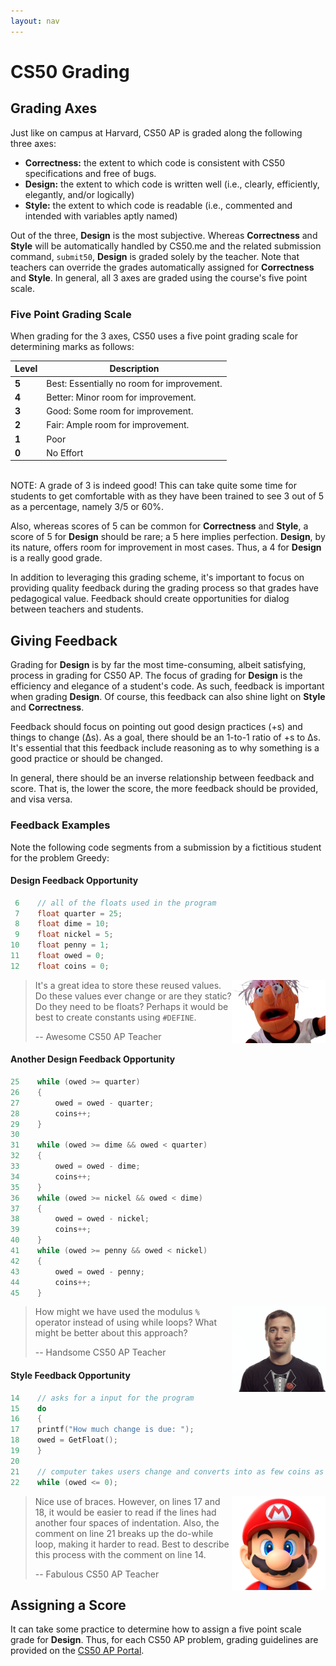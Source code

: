 ```yaml
---
layout: nav
---
```


# CS50 Grading

## Grading Axes
Just like on campus at Harvard, CS50 AP is graded along the following three axes:

* **Correctness:** the extent to which code is consistent with CS50 specifications and free of bugs.
* **Design:** the extent to which code is written well (i.e., clearly, efficiently, elegantly, and/or logically)
* **Style:** the extent to which code is readable (i.e., commented and intended with variables aptly named)

Out of the three, **Design** is the most subjective. Whereas **Correctness** and **Style** will be automatically handled by CS50.me and the related submission command, `submit50`, **Design** is graded solely by the teacher. Note that teachers can override the grades automatically assigned for **Correctness** and **Style**. In general, all 3 axes are graded using the course's five point scale.

### Five Point Grading Scale

When grading for the 3 axes, CS50 uses a five point grading scale for determining marks as follows:

| Level | Description                                |
|-------|--------------------------------------------|
| **5** | Best: Essentially no room for improvement. |
| **4** | Better: Minor room for improvement.        |
| **3** | Good: Some room for improvement.           |
| **2** | Fair: Ample room for improvement.          |
| **1** | Poor                                       |
| **0** | No Effort                                  |

<br>
NOTE: A grade of 3 is indeed good! This can take quite some time for students to get comfortable with as they have been trained to see 3 out of 5 as a percentage, namely 3/5 or 60%.

Also, whereas scores of 5 can be common for **Correctness** and **Style**, a score of 5 for **Design** should be rare; a 5 here implies perfection. **Design**, by its nature, offers room for improvement in most cases.  Thus, a 4 for **Design** is a really good grade.  

In addition to leveraging this grading scheme, it's important to focus on providing quality feedback during the grading process so that grades have pedagogical value. Feedback should create opportunities for dialog between teachers and students.


## Giving Feedback
Grading for **Design** is by far the most time-consuming, albeit satisfying, process in grading for CS50 AP. The focus of grading for **Design** is the efficiency and elegance of a student's code. As such, feedback is important when grading **Design**. Of course, this feedback can also shine light on **Style** and **Correctness**.

Feedback should focus on pointing out good design practices (+s) and things to change (Δs). As a goal, there should be an 1-to-1 ratio of +s to Δs. It's essential that this feedback include reasoning as to why something is a good practice or should be changed.

In general, there should be an inverse relationship between feedback and score. That is, the lower the score, the more feedback should be provided, and visa versa.

### Feedback Examples
Note the following code segments from a submission by a fictitious student for the problem Greedy:

#### Design Feedback Opportunity
```c
 6    // all of the floats used in the program
 7    float quarter = 25;
 8    float dime = 10;
 9    float nickel = 5;
10    float penny = 1;
11    float owed = 0;
12    float coins = 0;
```
<img src="muppet.png" alt="CS50 Muppet" width="150" align="right">

> It's a great idea to store these reused values. Do these values ever change or are they static? Do they need to be floats?
> Perhaps it would be best to create constants using `#DEFINE`.
>
> -- Awesome CS50 AP Teacher

#### Another Design Feedback Opportunity

```c
25    while (owed >= quarter)
26    {
27        owed = owed - quarter;
28        coins++;
29    }
30    
31    while (owed >= dime && owed < quarter)
32    {
33        owed = owed - dime;
34        coins++;
35    }    
36    while (owed >= nickel && owed < dime)
37    {
38        owed = owed - nickel;
39        coins++;
40    }         
41    while (owed >= penny && owed < nickel)
42    {    
43        owed = owed - penny;
44        coins++;
45    }
```

<img src="dancoffey.gif" alt="Dan" width="150" align="right">

> How might we have used the modulus `%` operator instead of using while loops? What might be better about this approach?
>
> -- Handsome CS50 AP Teacher

#### Style Feedback Opportunity
```c
14    // asks for a input for the program
15    do
16    {
17    printf("How much change is due: ");
18    owed = GetFloat();
19    }
20    
21    // computer takes users change and converts into as few coins as possible    
22    while (owed <= 0);
```
<img src="mario.jpg" alt="Mario" width="150" align="right">

> Nice use of braces. However, on lines 17 and 18, it would be easier to read if the lines had another four spaces of indentation. Also,
> the comment on line 21 breaks
> up the do-while loop, making it harder to read. Best to describe this process with the comment on line 14.
>
> -- Fabulous CS50 AP Teacher

## Assigning a Score

It can take some practice to determine how to assign a five point scale grade for **Design**.  Thus, for each CS50 AP problem, grading guidelines are provided on the [CS50 AP Portal](https://ap.cs50.net/resources/).
